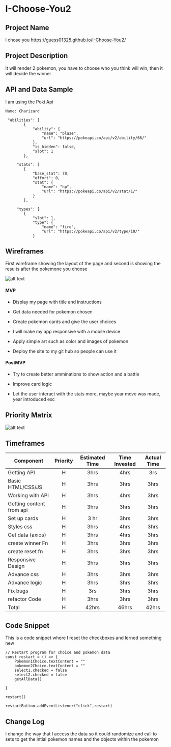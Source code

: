 # I-Choose-You2


## Project Name

I chose you  https://guess01325.github.io/I-Choose-You2/

## Project Description

It will render 2 pokemon, you have to choose who you think will win, then it will decide the winner

## API and Data Sample

I am using the Poki Api
```
Name: Charizard
 
 "abilities": [
        {
            "ability": {
                "name": "blaze",
                "url": "https://pokeapi.co/api/v2/ability/66/"
            },
            "is_hidden": false,
            "slot": 1
        },
	
	 "stats": [
        {
            "base_stat": 78,
            "effort": 0,
            "stat": {
                "name": "hp",
                "url": "https://pokeapi.co/api/v2/stat/1/"
            }
        },
     
     "types": [
        {
            "slot": 1,
            "type": {
                "name": "fire",
                "url": "https://pokeapi.co/api/v2/type/10/"
            }

```

## Wireframes

First wireframe showing the layout of the page and second is showing the results after the pokemone you choose

![alt text](https://res.cloudinary.com/otisg/image/upload/v1627936091/I_choose_you_wire_frame_-_1st_Page_anpup6.png)   



#### MVP 

 - Display my page with title and instructions
  
  - Get data needed for pokemon chosen
  
  - Create pokemon cards and give the user choices
 
  - I will make my app responsive with a mobile device
  
  - Apply simple art such as color and images of pokemon
  
  - Deploy the site to my git hub so people can use it


#### PostMVP  

   - Try to create better amminations to show action and a battle
    
   - Improve card logic
     
  - Let the user interact with the stats more, maybe year move was made, year introduced exc

## Priority Matrix

![alt text](https://res.cloudinary.com/otisg/image/upload/v1627936320/I_choose_you_matrix_-_Window_1_lr9xe2.png)

## Timeframes


| Component | Priority | Estimated Time | Time Invested | Actual Time |
| --- | :---: |  :---: | :---: | :---: |
| Getting API       | H | 3hrs| 4hrs | 3rs |
| Basic HTML/CSS/JS | H | 3hrs| 3hrs  | 3hrs |
| Working with API  | H | 3hrs| 4hrs  | 3hrs |
| Getting content from api   | H | 3hrs| 3hrs  | 3hrs |    
| Set up cards      | H | 3 hr| 3hrs | 3hrs |
| Styles css        | H | 3hrs| 4hrs  | 3hrs |
| Get data (axios)  | H | 3hrs| 4hrs | 3hrs |
| create winner Fn  | H | 3hrs| 3hrs | 3hrs |
| create reset fn   | H | 3hrs| 3hrs | 3hrs |
| Responsive Design | H | 3hrs| 3hrs | 3hrs |
| Advance css       | H | 3hrs| 3hrs | 3hrs |
| Advance logic     | H | 3hrs| 3hrs | 3hrs |
| Fix bugs          | H | 3rs | 3hrs | 3hrs |
| refactor Code     | H | 3hrs| 3hrs | 3hrs |
| Total | H | 42hrs| 46hrs | 42hrs |


## Code Snippet

This is a code snippet where I reset the checkboxes and lerned something new

```
// Restart program for choice and pokemon data
const restart = () => {
    Pokemon1Choice.textContent = ""
    pokemon2Choice.textContent = ""
    select1.checked = false
    select2.checked = false
    getAllData()
    
}

restart()

restartButton.addEventListener("click",restart)

```



## Change Log
 I change the way that I access the data so it could randomize and call to sets to get the intial pokemon names and the objects within the pokemon






